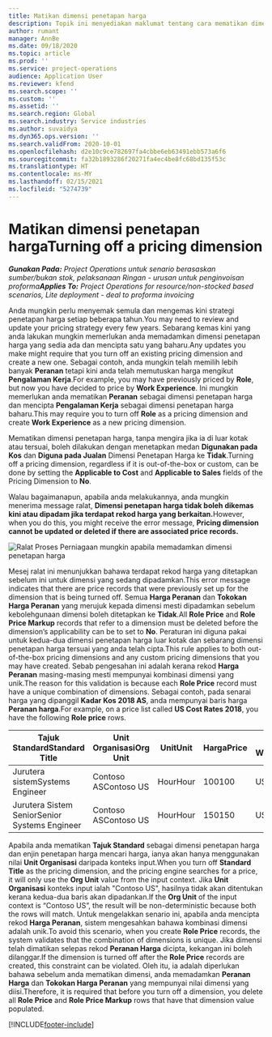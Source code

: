 ```yaml
---
title: Matikan dimensi penetapan harga
description: Topik ini menyediakan maklumat tentang cara mematikan dimensi penetapan harga.
author: rumant
manager: AnnBe
ms.date: 09/18/2020
ms.topic: article
ms.prod: ''
ms.service: project-operations
audience: Application User
ms.reviewer: kfend
ms.search.scope: ''
ms.custom: ''
ms.assetid: ''
ms.search.region: Global
ms.search.industry: Service industries
ms.author: suvaidya
ms.dyn365.ops.version: ''
ms.search.validFrom: 2020-10-01
ms.openlocfilehash: d2e10c9ce782697fa4cbbe6eb63491ebb573a6f6
ms.sourcegitcommit: fa32b1893286f20271fa4ec4be8fc68bd135f53c
ms.translationtype: HT
ms.contentlocale: ms-MY
ms.lasthandoff: 02/15/2021
ms.locfileid: "5274739"
---
```

# <a name="turning-off-a-pricing-dimension"></a><span data-ttu-id="52e88-103">Matikan dimensi penetapan harga</span><span class="sxs-lookup"><span data-stu-id="52e88-103">Turning off a pricing dimension</span></span>

<span data-ttu-id="52e88-104">_**Gunakan Pada:** Project Operations untuk senario berasaskan sumber/bukan stok, pelaksanaan Ringan - urusan untuk penginvoisan proforma_</span><span class="sxs-lookup"><span data-stu-id="52e88-104">_**Applies To:** Project Operations for resource/non-stocked based scenarios, Lite deployment - deal to proforma invoicing_</span></span>

<span data-ttu-id="52e88-105">Anda mungkin perlu menyemak semula dan mengemas kini strategi penetapan harga setiap beberapa tahun.</span><span class="sxs-lookup"><span data-stu-id="52e88-105">You may need to review and update your pricing strategy every few years.</span></span> <span data-ttu-id="52e88-106">Sebarang kemas kini yang anda lakukan mungkin memerlukan anda memadamkan dimensi penetapan harga yang sedia ada dan mencipta satu yang baharu.</span><span class="sxs-lookup"><span data-stu-id="52e88-106">Any updates you make might require that you turn off an existing pricing dimension and create a new one.</span></span> <span data-ttu-id="52e88-107">Sebagai contoh, anda mungkin telah memilih lebih banyak **Peranan** tetapi kini anda telah memutuskan harga mengikut **Pengalaman Kerja**.</span><span class="sxs-lookup"><span data-stu-id="52e88-107">For example, you may have previously priced by **Role**, but now you have decided to price by **Work Experience**.</span></span> <span data-ttu-id="52e88-108">Ini mungkin memerlukan anda mematikan **Peranan** sebagai dimensi penetapan harga dan mencipta **Pengalaman Kerja** sebagai dimensi penetapan harga baharu.</span><span class="sxs-lookup"><span data-stu-id="52e88-108">This may require you to turn off **Role** as a pricing dimension and create **Work Experience** as a new pricing dimension.</span></span> 

<span data-ttu-id="52e88-109">Mematikan dimensi penetapan harga, tanpa mengira jika ia di luar kotak atau tersuai, boleh dilakukan dengan menetapkan medan **Digunakan pada Kos** dan **Diguna pada Jualan** Dimensi Penetapan Harga ke **Tidak**.</span><span class="sxs-lookup"><span data-stu-id="52e88-109">Turning off a pricing dimension, regardless if it is out-of-the-box or custom, can be done by setting the **Applicable to Cost** and **Applicable to Sales** fields of the Pricing Dimension to **No**.</span></span>

<span data-ttu-id="52e88-110">Walau bagaimanapun, apabila anda melakukannya, anda mungkin menerima message ralat, **Dimensi penetapan harga tidak boleh dikemas kini atau dipadam jika terdapat rekod harga yang berkaitan.**</span><span class="sxs-lookup"><span data-stu-id="52e88-110">However, when you do this, you might receive the error message, **Pricing dimension cannot be updated or deleted if there are associated price records.**</span></span>

![Ralat Proses Perniagaan mungkin apabila memadamkan dimensi penetapan harga](media/Business-Process-Error.png)

<span data-ttu-id="52e88-112">Mesej ralat ini menunjukkan bahawa terdapat rekod harga yang ditetapkan sebelum ini untuk dimensi yang sedang dipadamkan.</span><span class="sxs-lookup"><span data-stu-id="52e88-112">This error message indicates that there are price records that were previously set up for the dimension that is being turned off.</span></span> <span data-ttu-id="52e88-113">Semua **Harga Peranan** dan **Tokokan Harga Peranan** yang merujuk kepada dimensi mesti dipadamkan sebelum kebolehgunaan dimensi boleh ditetapkan ke **Tidak**.</span><span class="sxs-lookup"><span data-stu-id="52e88-113">All **Role Price** and **Role Price Markup** records that refer to a dimension must be deleted before the dimension’s applicability can be to set to **No**.</span></span> <span data-ttu-id="52e88-114">Peraturan ini diguna pakai untuk kedua-dua dimensi penetapan harga luar kotak dan sebarang dimensi penetapan harga tersuai yang anda telah cipta.</span><span class="sxs-lookup"><span data-stu-id="52e88-114">This rule applies to both out-of-the-box pricing dimensions and any custom pricing dimensions that you may have created.</span></span> <span data-ttu-id="52e88-115">Sebab pengesahan ini adalah kerana rekod **Harga Peranan** masing-masing mesti mempunyai kombinasi dimensi yang unik.</span><span class="sxs-lookup"><span data-stu-id="52e88-115">The reason for this validation is because each **Role Price** record must have a unique combination of dimensions.</span></span> <span data-ttu-id="52e88-116">Sebagai contoh, pada senarai harga yang dipanggil **Kadar Kos 2018 AS**, anda mempunyai baris harga **Peranan harga**.</span><span class="sxs-lookup"><span data-stu-id="52e88-116">For example, on a price list called **US Cost Rates 2018**, you have the following **Role price** rows.</span></span> 

| <span data-ttu-id="52e88-117">Tajuk Standard</span><span class="sxs-lookup"><span data-stu-id="52e88-117">Standard Title</span></span>         | <span data-ttu-id="52e88-118">Unit Organisasi</span><span class="sxs-lookup"><span data-stu-id="52e88-118">Org Unit</span></span>    |<span data-ttu-id="52e88-119">Unit</span><span class="sxs-lookup"><span data-stu-id="52e88-119">Unit</span></span>   |<span data-ttu-id="52e88-120">Harga</span><span class="sxs-lookup"><span data-stu-id="52e88-120">Price</span></span>  |<span data-ttu-id="52e88-121">Mata Wang</span><span class="sxs-lookup"><span data-stu-id="52e88-121">Currency</span></span>  |
| -----------------------|-------------|-------|-------|----------|
| <span data-ttu-id="52e88-122">Jurutera sistem</span><span class="sxs-lookup"><span data-stu-id="52e88-122">Systems Engineer</span></span>|<span data-ttu-id="52e88-123">Contoso AS</span><span class="sxs-lookup"><span data-stu-id="52e88-123">Contoso US</span></span>|<span data-ttu-id="52e88-124">Hour</span><span class="sxs-lookup"><span data-stu-id="52e88-124">Hour</span></span>| <span data-ttu-id="52e88-125">100</span><span class="sxs-lookup"><span data-stu-id="52e88-125">100</span></span>|<span data-ttu-id="52e88-126">USD</span><span class="sxs-lookup"><span data-stu-id="52e88-126">USD</span></span>|
| <span data-ttu-id="52e88-127">Jurutera Sistem Senior</span><span class="sxs-lookup"><span data-stu-id="52e88-127">Senior Systems Engineer</span></span>|<span data-ttu-id="52e88-128">Contoso AS</span><span class="sxs-lookup"><span data-stu-id="52e88-128">Contoso US</span></span>|<span data-ttu-id="52e88-129">Hour</span><span class="sxs-lookup"><span data-stu-id="52e88-129">Hour</span></span>| <span data-ttu-id="52e88-130">150</span><span class="sxs-lookup"><span data-stu-id="52e88-130">150</span></span>| <span data-ttu-id="52e88-131">USD</span><span class="sxs-lookup"><span data-stu-id="52e88-131">USD</span></span>|


<span data-ttu-id="52e88-132">Apabila anda mematikan **Tajuk Standard** sebagai dimensi penetapan harga dan enjin penetapan harga mencari harga, ianya akan hanya menggunakan nilai **Unit Organisasi** daripada konteks input.</span><span class="sxs-lookup"><span data-stu-id="52e88-132">When you turn off **Standard Title** as the pricing dimension, and the pricing engine searches for a price, it will only use the **Org Unit** value from the input context.</span></span> <span data-ttu-id="52e88-133">Jika **Unit Organisasi** konteks input ialah "Contoso US", hasilnya tidak akan ditentukan kerana kedua-dua baris akan dipadankan.</span><span class="sxs-lookup"><span data-stu-id="52e88-133">If the **Org Unit** of the input context is “Contoso US”, the result will be non-deterministic because both the rows will match.</span></span> <span data-ttu-id="52e88-134">Untuk mengelakkan senario ini, apabila anda mencipta rekod **Harga Peranan**, sistem mengesahkan bahawa kombinasi dimensi adalah unik.</span><span class="sxs-lookup"><span data-stu-id="52e88-134">To avoid this scenario, when you create **Role Price** records, the system validates that the combination of dimensions is unique.</span></span> <span data-ttu-id="52e88-135">Jika dimensi telah dimatikan selepas rekod **Peranan Harga** dicipta, kekangan ini boleh dilanggar.</span><span class="sxs-lookup"><span data-stu-id="52e88-135">If the dimension is turned off after the **Role Price** records are created, this constraint can be violated.</span></span> <span data-ttu-id="52e88-136">Oleh itu, ia adalah diperlukan bahawa sebelum anda mematikan dimensi, anda memadamkan **Peranan Harga** dan **Tokokan Harga Peranan** yang mempunyai nilai dimensi yang diisi.</span><span class="sxs-lookup"><span data-stu-id="52e88-136">Therefore, it is required that before you turn off a dimension, you delete all **Role Price** and **Role Price Markup** rows that have that dimension value populated.</span></span>


[!INCLUDE[footer-include](../includes/footer-banner.md)]